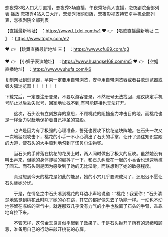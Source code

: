 恋夜秀3站入口大厅直播，恋夜秀3场直播，午夜秀场真人直播，恋夜剧院全部列表 播放
恋夜秀4站入口大厅，恋爱秀场网页版，恋夜影视支持安卓手机全部列表，恋夜剧院全部列表

 【直播最新地址】 ：https://www.LLdei.com/w1  ❤️ 👉 【唱歌直播最新地址 二 】 ：https://www.tppty.com/e2

❤️ 👉 【跳舞直播最新地址  三 】 ：https://www.cfu99.com/q3

❤️ 👉 【小姨子表演地址】 ：https://www.huangse168.com/m5   ❤️ 👉 【空姐直播地址】 ：https://www.wuhufa.com/k6

复制网址到浏览器，苹果一定要用自带浏览，安卓用自带浏览器或者谷歌浏览器或者火狐浏览器！！！！！！

下载完后，一定要注册登录，不要以游客登录，不然账号无法找回，建议绑定手机号防止以后丢失账号，回家地址找不到,有可能链接也无法打开。

　　这次，石头没有立刻放弃的意思，不顾桃花的阻挡全力冲击目的地。而桃花也是一样全力以赴地保护着自己神圣的宫殿。

　　也许是因为有了极强的心理准备，誓死也要攻下桃花这块阵地。在石头一次又一次地猛烈攻击下，桃花的小手一不小心滑出了石头的手掌，让开了通往知识宫殿的大道，使石头的大手顺利地勾到了诺贝尔生物奖。

　　当石头的手臂落在桃花的花房上时，两人同时做出了极大的反映。虽然她没有叫出声来，但她的身体却猛的颤抖了一下，和石头纠缠在一起的小香舌也迅速地撤了回去。而石头则是因为感受到了她的无比湿滑，而联想到了她的敏感程度。

　　真没想到今天的桃花是如此的能忍，她的小穴几乎要流成河了，还迟迟不愿让石头替她分忧。

　　于是，在情急之中石头凑到桃花的耳边小声地说道：”桃花！我爱你！“石头清楚地感觉到桃花此时除了她的心在跳，其它的都好像失去了功能一样。一动也不动地停留在冻结的空气中。就连那双几乎没有力气的小手也脱离了石头的手臂，乖乖地耷拉下来。

　　不管怎样，这句金玉良言似乎起到了效果了。于是石头抛开了所有的思绪和顾忌，准备用自己的行动来敲开桃花的心扉。
